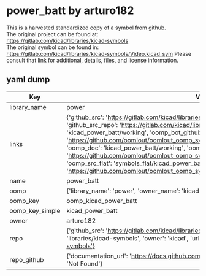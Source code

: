 # power_batt by arturo182  
This is a harvested standardized copy of a symbol from github.  
The original project can be found at:  
https://gitlab.com/kicad/libraries/kicad-symbols  
The original symbol can be found in:
https://gitlab.com/kicad/libraries/kicad-symbols/Video.kicad_sym
Please consult that link for additional, details, files, and license information.  
## yaml dump  
| Key | Value |  
| --- | --- |  
| library_name | power |  
| links | {'github_src': 'https://gitlab.com/kicad/libraries/kicad-symbols/Video.kicad_sym', 'github_src_repo': 'https://gitlab.com/kicad/libraries/kicad-symbols', 'oomp_bot': 'kicad_power_batt/working', 'oomp_bot_github': 'https://github.com/oomlout/oomlout_oomp_symbol_bot/tree/main/kicad_power_batt/working', 'oomp_doc': 'kicad_power_batt/working', 'oomp_doc_github': 'https://github.com/oomlout/oomlout_oomp_symbol_doc/tree/main/kicad_power_batt/working', 'oomp_src_flat': 'symbols_flat/kicad_power_batt/working', 'oomp_src_flat_github': 'https://github.com/oomlout/oomlout_oomp_symbol_src/tree/main/kicad_power_batt/working'} |  
| name | power_batt |  
| oomp | {'library_name': 'power', 'owner_name': 'kicad', 'symbol_name': 'power_batt'} |  
| oomp_key | oomp_kicad_power_batt |  
| oomp_key_simple | kicad_power_batt |  
| owner | arturo182 |  
| repo | {'github_src': 'https://gitlab.com/kicad/libraries/kicad-symbols/Video.kicad_sym', 'name': 'libraries/kicad-symbols', 'owner': 'kicad', 'url': 'https://gitlab.com/kicad/libraries/kicad-symbols'} |  
| repo_github | {'documentation_url': 'https://docs.github.com/rest/repos/repos#get-a-repository', 'message': 'Not Found'} |  

